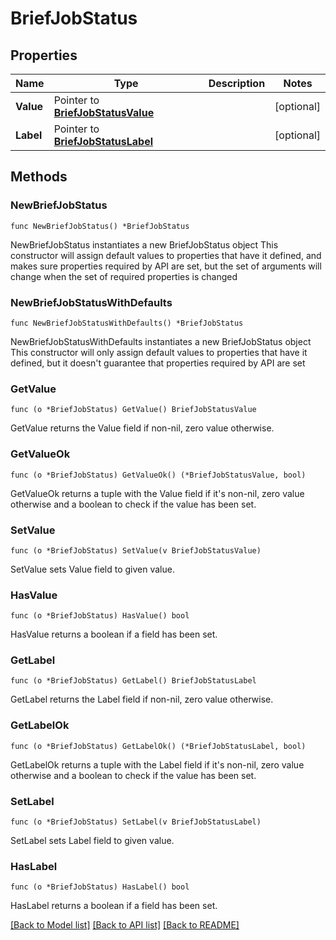 # BriefJobStatus

## Properties

Name | Type | Description | Notes
------------ | ------------- | ------------- | -------------
**Value** | Pointer to [**BriefJobStatusValue**](BriefJobStatusValue.md) |  | [optional] 
**Label** | Pointer to [**BriefJobStatusLabel**](BriefJobStatusLabel.md) |  | [optional] 

## Methods

### NewBriefJobStatus

`func NewBriefJobStatus() *BriefJobStatus`

NewBriefJobStatus instantiates a new BriefJobStatus object
This constructor will assign default values to properties that have it defined,
and makes sure properties required by API are set, but the set of arguments
will change when the set of required properties is changed

### NewBriefJobStatusWithDefaults

`func NewBriefJobStatusWithDefaults() *BriefJobStatus`

NewBriefJobStatusWithDefaults instantiates a new BriefJobStatus object
This constructor will only assign default values to properties that have it defined,
but it doesn't guarantee that properties required by API are set

### GetValue

`func (o *BriefJobStatus) GetValue() BriefJobStatusValue`

GetValue returns the Value field if non-nil, zero value otherwise.

### GetValueOk

`func (o *BriefJobStatus) GetValueOk() (*BriefJobStatusValue, bool)`

GetValueOk returns a tuple with the Value field if it's non-nil, zero value otherwise
and a boolean to check if the value has been set.

### SetValue

`func (o *BriefJobStatus) SetValue(v BriefJobStatusValue)`

SetValue sets Value field to given value.

### HasValue

`func (o *BriefJobStatus) HasValue() bool`

HasValue returns a boolean if a field has been set.

### GetLabel

`func (o *BriefJobStatus) GetLabel() BriefJobStatusLabel`

GetLabel returns the Label field if non-nil, zero value otherwise.

### GetLabelOk

`func (o *BriefJobStatus) GetLabelOk() (*BriefJobStatusLabel, bool)`

GetLabelOk returns a tuple with the Label field if it's non-nil, zero value otherwise
and a boolean to check if the value has been set.

### SetLabel

`func (o *BriefJobStatus) SetLabel(v BriefJobStatusLabel)`

SetLabel sets Label field to given value.

### HasLabel

`func (o *BriefJobStatus) HasLabel() bool`

HasLabel returns a boolean if a field has been set.


[[Back to Model list]](../README.md#documentation-for-models) [[Back to API list]](../README.md#documentation-for-api-endpoints) [[Back to README]](../README.md)


